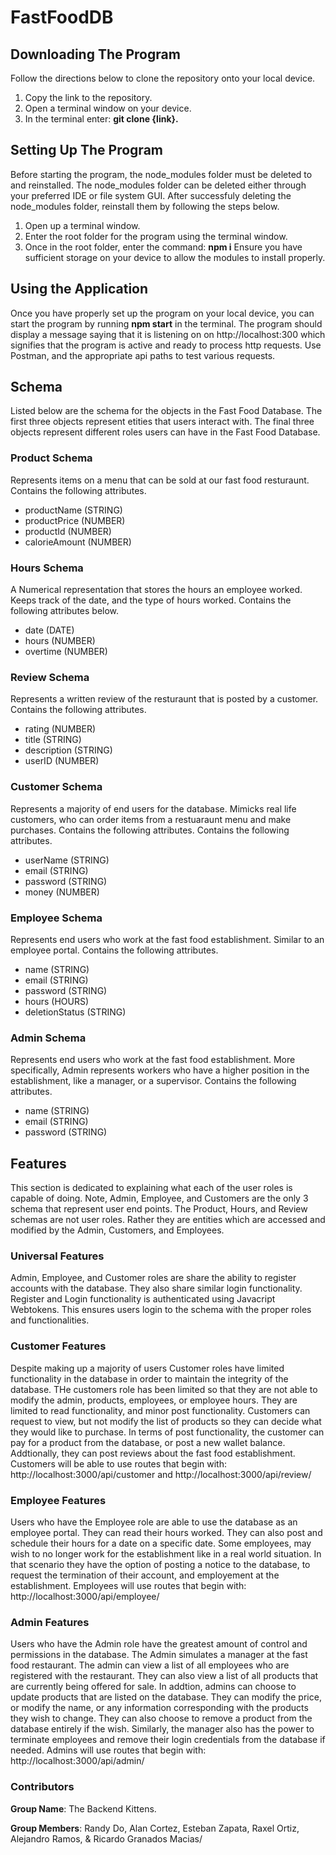 # FastFoodDB

## Downloading The Program
Follow the directions below to clone the repository onto your local device. 
1. Copy the link to the repository.
2. Open a terminal window on your device.
3. In the terminal enter: **git clone {link}.**

## Setting Up The Program
Before starting the program, the node_modules folder must be deleted to and reinstalled.
The node_modules folder can be deleted either through your preferred IDE or file system GUI.
After successfuly deleting the node_modules folder, reinstall them by following the steps below.
1. Open up a terminal window.
2. Enter the root folder for the program using the terminal window.
3. Once in the root folder, enter the command: **npm i**
Ensure you have sufficient storage on your device to allow the modules to install properly.

## Using the Application
Once you have properly set up the program on your local device, you can start the program by running **npm start** in the terminal.
The program should display a message saying that it is listening on on http://localhost:300 which signifies that the program is active and ready to process
http requests. Use Postman, and the appropriate api paths to test various requests.

## Schema
Listed below are the schema for the objects in the Fast Food Database. 
The first three objects represent etities that users interact with. 
The final three objects represent different roles users can have in the Fast Food Database.

### Product Schema
Represents items on a menu that can be sold at our fast food resturaunt. 
Contains the following attributes.

* productName (STRING)
* productPrice (NUMBER)
* productId (NUMBER)
* calorieAmount (NUMBER)

### Hours Schema
A Numerical representation that stores the hours an employee worked.
Keeps track of the date, and the type of hours worked.
Contains the following attributes below.

* date (DATE)
* hours (NUMBER)
* overtime (NUMBER)

### Review Schema
Represents a written review of the resturaunt that is posted by a customer.
Contains the following attributes.
* rating (NUMBER)
* title (STRING)
* description (STRING)
* userID (NUMBER)

### Customer Schema
Represents a majority of end users for the database. Mimicks real life customers, who can
order items from a restuaraunt menu and make purchases. Contains the following attributes.
Contains the following attributes.
* userName (STRING)
* email (STRING)
* password (STRING)
* money (NUMBER)

### Employee Schema
Represents end users who work at the fast food establishment. Similar to an employee portal.
Contains the following attributes.
* name (STRING)
* email (STRING)
* password (STRING)
* hours (HOURS)
* deletionStatus (STRING)

### Admin Schema
Represents end users who work at the fast food establishment. More specifically, Admin represents
workers who have a higher position in the establishment, like a manager, or a supervisor.
Contains the following attributes. 
* name (STRING)
* email (STRING)
* password (STRING)

## Features 
This section is dedicated to explaining what each of the user roles is capable of doing. Note, 
Admin, Employee, and Customers are the only 3 schema that represent user end points. The Product, Hours, and Review
schemas are not user roles. Rather they are entities which are accessed and modified by the Admin, Customers, and Employees.

### Universal Features
Admin, Employee, and Customer roles are share the ability to register accounts with the database. They also share similar login functionality. Register and Login functionality is authenticated using Javacript Webtokens. This ensures users login to the schema with the proper roles and functionalities. 

### Customer Features
Despite making up a majority of users Customer roles have limited functionality in the database in order to maintain the 
integrity of the database. THe customers role has been limited so that they are not able to modify the admin, products, employees, or employee hours. They are limited to read functionality, and minor post functionality. Customers can request to view, but not modify the list of products so they can decide what they would like to purchase. In terms of post functionality, the customer can pay for a product from the database, or post a new wallet balance. Addtionally, they can post reviews about the fast food establishment. Customers will be able to use routes that begin with: http://localhost:3000/api/customer and http://localhost:3000/api/review/

### Employee Features
Users who have the Employee role are able to use the database as an employee portal. They can read their hours worked. They can also post and schedule their hours for a date on a specific date. Some employees, may wish to no longer work for the establishment like in a real world situation. In that scenario they have the option of posting a notice to the database, to request the termination of their account, and employement at the establishment. Employees will use routes that begin with: http://localhost:3000/api/employee/

### Admin Features
Users who have the Admin role have the greatest amount of control and permissions in the database. The Admin simulates a manager at the fast food restaurant. The admin can view a list of all employees who are registered with the restaurant. They can also view a list of all products that are currently being offered for sale. In addtion, admins can choose to update products that are listed on the database. They can modify the price, or modify the name, or any information corresponding with the products they wish to change. They can also choose to remove a product from the database entirely if the wish. Similarly, the manager also has the power to terminate employees and remove their login credentials from the database if needed. Admins will use routes that begin with: http://localhost:3000/api/admin/

### Contributors
**Group Name**: The Backend Kittens. 

**Group Members**: Randy Do, Alan Cortez, Esteban Zapata, Raxel Ortiz, Alejandro Ramos, & Ricardo Granados Macias/



